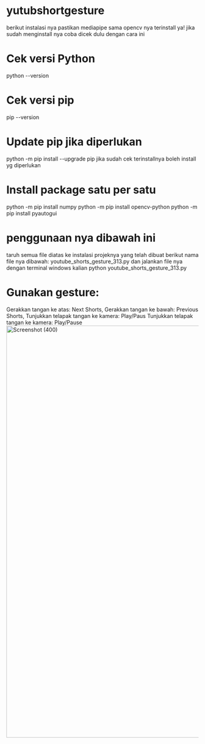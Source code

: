 # yutubshortgesture
berikut instalasi nya
pastikan mediapipe sama opencv nya terinstall ya!
jika sudah menginstall nya coba dicek dulu dengan cara ini
# Cek versi Python
python --version
# Cek versi pip
pip --version
# Update pip jika diperlukan
python -m pip install --upgrade pip
jika sudah cek terinstallnya boleh install yg diperlukan
# Install package satu per satu
python -m pip install numpy
python -m pip install opencv-python
python -m pip install pyautogui
# penggunaan nya dibawah ini
taruh semua file diatas ke instalasi projeknya yang telah dibuat
berikut nama file nya dibawah:
youtube_shorts_gesture_313.py
dan jalankan file nya dengan terminal windows kalian
python youtube_shorts_gesture_313.py
# Gunakan gesture:
Gerakkan tangan ke atas: Next Shorts, Gerakkan tangan ke bawah: Previous Shorts, Tunjukkan telapak tangan ke kamera: Play/Paus
Tunjukkan telapak tangan ke kamera: Play/Pause
<img width="1920" height="1080" alt="Screenshot (400)" src="https://github.com/user-attachments/assets/345440f3-ded7-4931-8365-97085f0225d3" />

